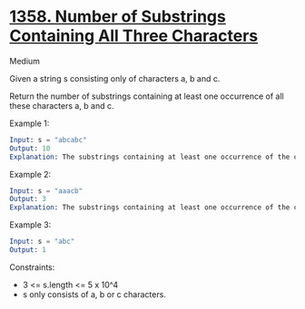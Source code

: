 # [1358. Number of Substrings Containing All Three Characters](https://leetcode.com/problems/number-of-substrings-containing-all-three-characters/)

Medium

Given a string s consisting only of characters a, b and c.

Return the number of substrings containing at least one occurrence of all these characters a, b and c.

Example 1:

```s
Input: s = "abcabc"
Output: 10
Explanation: The substrings containing at least one occurrence of the characters a, b and c are "abc", "abca", "abcab", "abcabc", "bca", "bcab", "bcabc", "cab", "cabc" and "abc" (again). 
```

Example 2:

```s
Input: s = "aaacb"
Output: 3
Explanation: The substrings containing at least one occurrence of the characters a, b and c are "aaacb", "aacb" and "acb". 
```

Example 3:

```s
Input: s = "abc"
Output: 1
```

Constraints:

- 3 <= s.length <= 5 x 10^4
- s only consists of a, b or c characters.

